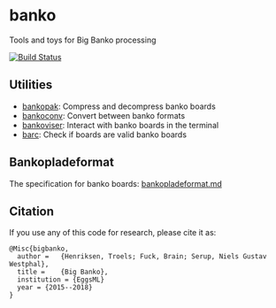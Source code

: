 # banko

Tools and toys for Big Banko processing

[![Build Status](https://travis-ci.org/Athas/banko.svg?branch=master)](https://travis-ci.org/Athas/banko)


## Utilities

+ [bankopak](bankopak/README.md): Compress and decompress banko boards
+ [bankoconv](bankoconv/README.md): Convert between banko formats
+ [bankoviser](bankoviser/README.md): Interact with banko boards in the terminal
+ [barc](barc/README.md): Check if boards are valid banko boards


## Bankopladeformat

The specification for banko boards: [bankopladeformat.md](bankopladeformat.md)


## Citation

If you use any of this code for research, please cite it as:

    @Misc{bigbanko,
      author =   {Henriksen, Troels; Fuck, Brain; Serup, Niels Gustav Westphal},
      title =    {Big Banko},
      institution = {EggsML}
      year = {2015--2018}
    }
